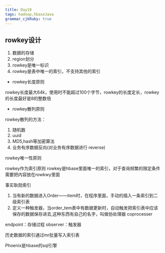 ```yaml
---
title: Day18
tags: hadoop,hbaseJava
grammar_cjkRuby: true
---
```

## rowkey设计

1. 数据的存储
2. region划分
3. rowkey是唯一标识
4. rowkey是表中唯一的索引，不支持其他的索引

- rowkey长度原则

rowkey长度最大64k，使用时不能超过100个字节，rowkey的长度定长，rowkey的长度最好是8的整数倍

- rowkey散列原则

rowkey散列的方法：
1. 随机数
2. uuid
3. MD5,hash等加密算法
4. 业务有序数据反向(对业务有序数据进行 reverse)

rowkey唯一性原则

rowkey作为索引原则
rowkey是hbase里面唯一的索引，对于查询频繁的限定条件需要把内容放在rowkwy里面


事实耿勋索引

1. 当有新的数据进入Order——item时，在程序里面，手动的插入一条索引到二级索引表
2. 定义一种触发器，当order_tem表中有数据更新时，自动触发把索引表中应该保存的数据保存进去,这种东西有自己的名字，叫做协处理器 coprocesser

endpoint：存储过程
observer：触发器

历史数据的索引通过mr批量写入索引表

Phoenix是hbase的sql引擎